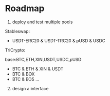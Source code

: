 # Roadmap

1. deploy and test multiple pools

Stableswap:

- USDT-ERC20 & USDT-TRC20 & pUSD & USDC

TriCrypto:

base:BTC,ETH,XIN,USDT,USDC,pUSD

- BTC & ETH & XIN & USDT
- BTC & BOX
- BTC & EOS
...


2. design a interface
